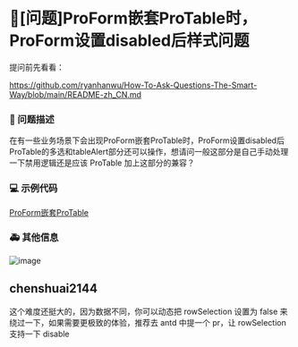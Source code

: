 # 🧐[问题]ProForm嵌套ProTable时，ProForm设置disabled后样式问题

提问前先看看：

https://github.com/ryanhanwu/How-To-Ask-Questions-The-Smart-Way/blob/main/README-zh_CN.md

### 🧐 问题描述

在有一些业务场景下会出现ProForm嵌套ProTable时，ProForm设置disabled后ProTable的多选和tableAlert部分还可以操作，想请问一般这部分是自己手动处理一下禁用逻辑还是应该 ProTable 加上这部分的兼容？

### 💻 示例代码

[ProForm嵌套ProTable](https://codesandbox.io/s/biao-ge-pi-liang-cao-zuo-forked-2jgl0e?file=/App.tsx)

### 🚑 其他信息

![image](https://user-images.githubusercontent.com/22982196/236095034-c60f4a70-b0b6-4b01-8405-641281738ea1.png)

## chenshuai2144

这个难度还挺大的，因为数据不同，你可以动态把 rowSelection 设置为 false 来绕过一下，如果需要更极致的体验，推荐去 antd 中提一个 pr，让 rowSelection 支持一下 disable
